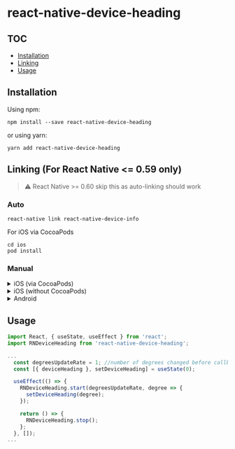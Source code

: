 # react-native-device-heading

## TOC

- [Installation](#installation)
- [Linking](#linking)
- [Usage](#usage)

## Installation

Using npm:

```shell
npm install --save react-native-device-heading
```

or using yarn:

```shell
yarn add react-native-device-heading
```

## Linking (For React Native <= 0.59 only)

> ⚠️ React Native >= 0.60 skip this as auto-linking should work

### Auto

```shell
react-native link react-native-device-info
```

For iOS via CocoaPods

```shell
cd ios
pod install
```

### Manual

<details>
    <summary>iOS (via CocoaPods)</summary>

Add the following lines to your build targets in your `Podfile`

```
pod 'RNDeviceHeading', :path => '../node_modules/react-native-device-heading'
```

Then run `pod install`

</details>

<details>
    <summary>iOS (without CocoaPods)</summary>

In XCode, in the project navigator:

1. Right click `Libraries`
2. `Add Files to [your project's name]`
3. Go to `node_modules` ➜ `react-native-device-heading`
4. Add the file `RNDeviceHeading.xcodeproj`
5. Add `libRNDeviceHeading.a` to your project's `Build Phases` ➜ `Link Binary With Libraries`
6. Run your project (`Cmd+R`)

</details>

<details>
    <summary>Android</summary>

1. Open up `android/app/src/main/java/[...]/MainActivity.java`

- Add `import com.reactlibrary.RNRNDeviceHeadingPackage;` to the imports at the top of the file
- Add `new RNDeviceHeadingPackage()` to the list returned by the `getPackages()` method

2. Append the following lines to `android/settings.gradle`:
   ```
   include ':react-native-device-heading'
   project(':react-native-device-heading').projectDir = new File(rootProject.projectDir, 	'../node_modules/react-native-device-heading/android')
   ```
3. Insert the following lines inside the dependencies block in `android/app/build.gradle`:
   ```
     compile project(':react-native-device-heading')
   ```
   </details>

## Usage

```javascript
import React, { useState, useEffect } from 'react';
import RNDeviceHeading from 'react-native-device-heading';

...
  const degreesUpdateRate = 1; //number of degrees changed before callback is triggered
  const [{ deviceHeading }, setDeviceHeading] = useState(0);

  useEffect(() => {
    RNDeviceHeading.start(degreesUpdateRate, degree => {
      setDeviceHeading(degree);
    });

    return () => {
      RNDeviceHeading.stop();
    };
  }, []);
...

```
